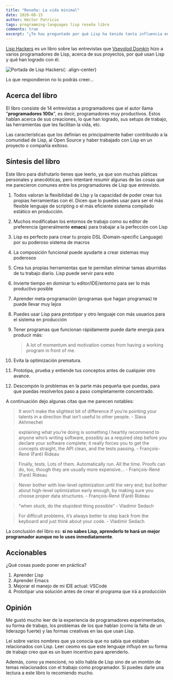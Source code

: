 ```yaml
---
title: "Reseña: La vida minimal"
date: 2020-08-15
author: Héctor Patricio
tags: programming-languages lisp reseña libro
comments: true
excerpt: "¿Te has preguntado por qué Lisp ha tenido tanta influencia en los lenguajes de programación y en la cultura de desarrollo en general? Algunas entrevistas que se hicieron en este libro te pueden ayudar a entenderlo."
---
```


[Lisp Hackers](https://leanpub.com/lisphackers) es un libro sobre las entrevistas que [Vsevolod Domkin](https://twitter.com/vseloved) hizo a varios programadores de Lisp, acerca de sus proyectos, por qué usan Lisp y qué han logrado con él.

![Portada de Lisp Hackers](https://d2sofvawe08yqg.cloudfront.net/lisphackers/hero2x?1549423138){: .align-center}

Lo que respondieron no lo podrás creer...

## Acerca del libro

El libro consiste de 14 entrevistas a programadores que el autor llama "**programadores 100x**", es decir, programadores muy productivos. Estos hablan acerca de sus creaciones, lo que han logrado, sus setups de trabajo, las herramientas que les facilitan la vida, etc.

Las características que los definían es principalmente haber contribuido a la comunidad de Lisp, al Open Source y haber trabajado con Lisp en un proyecto o compañía exitoso.

## Síntesis del libro

Este libro para disfrutarlo tienes que leerlo, ya que son muchas pláticas personales y anecdóticas, pero intentaré resumir algunas de las cosas que me parecieron comunes entre los programadores de Lisp que entrevisto.

1. Todos valoran la flexibilidad de LIsp y la capacidad de poder crear tus propias herramientas con él. Dicen que lo puedes usar para ser el más flexible lenguaje de scripting o el más eficiente sistema compilado estático en producción.
2. Muchos modificaban los entornos de trabajo como su editor de preferencia (generalmente **emacs**) para trabajar a la perfección con Lisp
3. Lisp es perfecto para crear tu propio DSL (Domain-specific Language) por su poderoso sistema de macros
4. La composición funcional puede ayudarte a crear sistemas muy poderosos
5. Crea tus propias herramientas que te permitan eliminar tareas aburridas de tu trabajo diario. Lisp puede servir para esto
6. Invierte tiempo en dominar tu editor/IDE/entorno para ser lo más productivo posible
7. Aprender meta-programación (programas que hagan programas) te puede llevar muy lejos
8. Puedes usar Lisp para prototipar y otro lenguaje con más usuarios para el sistema en producción
9. Tener programas que funcionan rápidamente puede darte energía para producir más:
   >  A lot of momentum and motivation comes from having a working program in front of me.

10. Evita la optimización prematura.
11. Prototipa, prueba y entiende tus conceptos antes de cualquier otro avance.
12. Descompón lo problemas en la parte más pequeña que puedas, para que puedas resolverlos paso a paso completamente concentrado.

A continuación dejo algunas citas que me parecen notables:

> It won’t make the slightest bit of difference if you’re pointing your talents in a direction that isn’t useful to other people. -  Slava Akhmechet

> explaining what you’re doing is something I heartily recommend to anyone who’s writing software, possibly as a required step before you declare your software complete; it really forces you to get the concepts straight, the API clean, and the tests passing. -  François-René (Faré) Rideau

> Finally, tests. Lots of them. Automatically run. All the time. Proofs can do, too, though they are usually more expensive... -  François-René (Faré) Rideau

> Never bother with low-level optimization until the very end; but bother about high-level optimization early enough, by making sure you choose proper data structures. -  François-René (Faré) Rideau

> “when stuck, do the stupidest thing possible” -  Vladimir Sedach

> For difficult problems, it’s always better to step back from the keyboard and just think about your code. -  Vladimir Sedach

La conclusión del libro es: **si no sabes Lisp, aprenderlo te hará un mejor programador aunque no lo uses inmediatamente**.

## Accionables

¿Qué cosas puedo poner en práctica?

1. Aprender Lisp
2. Aprender Emacs
3. Mejorar el manejo de mi IDE actual: VSCode
4. Prototipar una solución antes de crear el programa que irá a producción

## Opinión

Me gustó mucho leer de la experiencia de programadores experimentados, su forma de trabajo, los problemas de los que hablan (como la falta de un liderazgo fuerte) y las formas creativas en las que usan Lisp.

Leí sobre varios nombres que ya conocía que no sabía que estaban relacionados con Lisp. Leer ceomo es que este lenguaje influyó en su forma de trabajo creo que es un buen incentivo para aprenderlo.

Además, como ya mencioné, no sólo habla de Lisp sino de un montón de temas relacionados con el trabajo como programador. Si puedes darle una lectura a este libro lo recomiendo mucho.